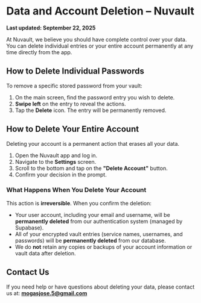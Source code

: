 # Data and Account Deletion – Nuvault

**Last updated: September 22, 2025**

At Nuvault, we believe you should have complete control over your data. You can delete individual entries or your entire account permanently at any time directly from the app.

## How to Delete Individual Passwords

To remove a specific stored password from your vault:

1.  On the main screen, find the password entry you wish to delete.
2.  **Swipe left** on the entry to reveal the actions.
3.  Tap the **Delete** icon. The entry will be permanently removed.

## How to Delete Your Entire Account

Deleting your account is a permanent action that erases all your data.

1.  Open the Nuvault app and log in.
2.  Navigate to the **Settings** screen.
3.  Scroll to the bottom and tap on the **"Delete Account"** button.
4.  Confirm your decision in the prompt.

### What Happens When You Delete Your Account

This action is **irreversible**. When you confirm the deletion:

* Your user account, including your email and username, will be **permanently deleted** from our authentication system (managed by Supabase).
* All of your encrypted vault entries (service names, usernames, and passwords) will be **permanently deleted** from our database.
* We do **not** retain any copies or backups of your account information or vault data after deletion.

## Contact Us

If you need help or have questions about deleting your data, please contact us at: **mogasjose.5@gmail.com**